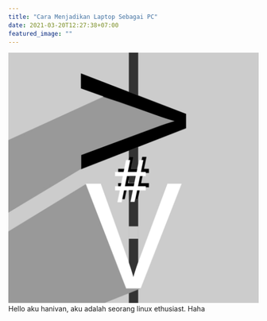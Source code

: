```yaml
---
title: "Cara Menjadikan Laptop Sebagai PC"
date: 2021-03-20T12:27:38+07:00
featured_image: ""
---
```

![ini adalah gambar](../../uploads/favicon.png)\
Hello aku hanivan, aku adalah seorang linux ethusiast.  Haha
